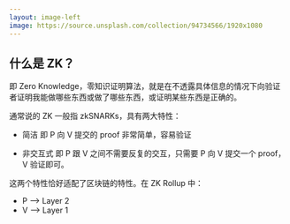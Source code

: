 ```yaml
---
layout: image-left
image: https://source.unsplash.com/collection/94734566/1920x1080
---
```


## 什么是 ZK？

即 Zero Knowledge，零知识证明算法，就是在不透露具体信息的情况下向验证者证明我能做哪些东西或做了哪些东西，或证明某些东西是正确的。

通常说的 ZK 一般指 zkSNARKs，具有两大特性：

- 简洁
  即 P 向 V 提交的 proof 非常简单，容易验证

- 非交互式
  即 P 跟 V 之间不需要反复的交互，只需要 P 向 V 提交一个 proof，V 验证即可。

这两个特性恰好适配了区块链的特性。在 ZK Rollup 中：
- P --> Layer 2
- V --> Layer 1